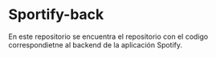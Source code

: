 # Sportify-back
En este repositorio se encuentra el repositorio con el codigo correspondietne al backend de la aplicación Spotify. 
